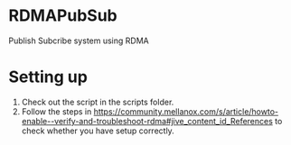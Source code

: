 # RDMAPubSub
Publish Subcribe system using RDMA

# Setting up
1. Check out the script in the scripts folder.
2. Follow the steps in https://community.mellanox.com/s/article/howto-enable--verify-and-troubleshoot-rdma#jive_content_id_References to check whether you have setup correctly.
